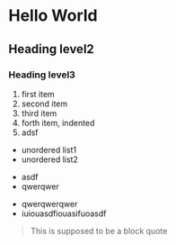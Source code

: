 # Hello World
## Heading level2
### Heading level3

1. first item
2. second item
3. third item
  1. forth item, indented
  2. adsf

- unordered list1
- unordered list2
* asdf
* qwerqwer
+ qwerqwerqwer
+ iuiouasdfiouasifuoasdf

> This is supposed to be a block quote

